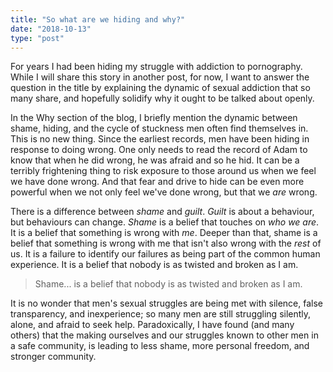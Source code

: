 ```yaml
---
title: "So what are we hiding and why?"
date: "2018-10-13"
type: "post"
---
```

For years I had been hiding my struggle with addiction to pornography. While I will share this story in another post, for now, I want to answer the question in the title by explaining the dynamic of sexual addiction that so many share, and hopefully solidify why it ought to be talked about openly.

In the Why section of the blog, I briefly mention the dynamic between shame, hiding, and the cycle of stuckness men often find themselves in. This is no new thing. Since the earliest records, men have been hiding in response to doing wrong. One only needs to read the record of Adam to know that when he did wrong, he was afraid and so he hid. It can be a terribly frightening thing to risk exposure to those around us when we feel we have done wrong. And that fear and drive to hide can be even more powerful when we not only feel we've done wrong, but that we _are_ wrong. 

There is a difference between _shame_ and _guilt_. _Guilt_ is about a behaviour, but behaviours can change. _Shame_ is a belief that touches on _who we are_. It is a belief that something is wrong with _me_. Deeper than that, shame is a belief that something is wrong with me that isn't also wrong with the _rest_ of us. It is a failure to identify our failures as being part of the common human experience. It is a belief that nobody is as twisted and broken as I am.

>Shame... is a belief that nobody is as twisted and broken as I am.

It is no wonder that men's sexual struggles are being met with silence, false transparency, and inexperience; so many men are still struggling silently, alone, and afraid to seek help. Paradoxically, I have found (and many others) that the making ourselves and our struggles known to other men in a safe community, is leading to less shame, more personal freedom, and stronger community.  